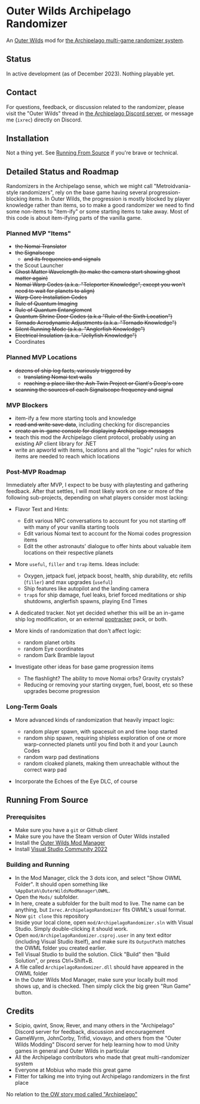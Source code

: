 # Outer Wilds Archipelago Randomizer

An [Outer Wilds](https://www.mobiusdigitalgames.com/outer-wilds.html) mod for [the Archipelago multi-game randomizer system](https://archipelago.gg/).

## Status

In active development (as of December 2023). Nothing playable yet.

## Contact

For questions, feedback, or discussion related to the randomizer,
please visit the "Outer Wilds" thread in [the Archipelago Discord server](https://discord.gg/8Z65BR2),
or message me (`ixrec`) directly on Discord.

## Installation

Not a thing yet. See [Running From Source](#running-from-source) if you're brave or technical.

## Detailed Status and Roadmap

Randomizers in the Archipelago sense, which we might call "Metroidvania-style randomizers",
rely on the base game having several progression-blocking items.
In Outer Wilds, the progression is mostly blocked by player knowledge rather than items,
so to make a good randomizer we need to find some non-items to "item-ify" or some starting items to take away.
Most of this code is about item-ifying parts of the vanilla game.

### Planned MVP "Items"

- ~~the Nomai Translator~~
- ~~the Signalscope~~
	- ~~and its frequencies and signals~~
- the Scout Launcher
- ~~Ghost Matter Wavelength (to make the camera start showing ghost matter again)~~
- ~~Nomai Warp Codes (a.k.a. "Teleporter Knowledge", except you won't need to wait for planets to align)~~
- ~~Warp Core Installation Codes~~
- ~~Rule of Quantum Imaging~~
- ~~Rule of Quantum Entanglement~~
- ~~Quantum Shrine Door Codes (a.k.a "Rule of the Sixth Location")~~
- ~~Tornado Aerodynamic Adjustments (a.k.a. "Tornado Knowledge")~~
- ~~Silent Running Mode (a.k.a. "Anglerfish Knowledge")~~
- ~~Electrical Insulation (a.k.a. "Jellyfish Knowledge")~~
- Coordinates

### Planned MVP Locations

- ~~dozens of ship log facts, variously triggered by~~
	- ~~translating Nomai text walls~~
	- ~~reaching a place like the Ash Twin Project or Giant's Deep's core~~
- ~~scanning the sources of each Signalscope frequency and signal~~

### MVP Blockers

- item-ify a few more starting tools and knowledge
- ~~read and write save data~~, including checking for discrepancies
- ~~create an in-game console for displaying Archipelago messages~~
- teach this mod the Archipelago client protocol, probably using an existing AP client library for .NET
- write an apworld with items, locations and all the "logic" rules for which items are needed to reach which locations

### Post-MVP Roadmap

Immediately after MVP, I expect to be busy with playtesting and gathering feedback.
After that settles, I will most likely work on one or more of the following sub-projects, depending on what players consider most lacking:

- Flavor Text and Hints:
	- Edit various NPC conversations to account for you not starting off with many of your vanilla starting tools
	- Edit various Nomai text to account for the Nomai codes progression items
	- Edit the other astronauts' dialogue to offer hints about valuable item locations on their respective planets

- More `useful`, `filler` and `trap` items. Ideas include:
	- Oxygen, jetpack fuel, jetpack boost, health, ship durability, etc refills (`filler`) and max upgrades (`useful`)
	- Ship features like autopilot and the landing camera
	- `trap`s for ship damage, fuel leaks, brief forced meditations or ship shutdowns, anglerfish spawns, playing End Times

- A dedicated tracker. Not yet decided whether this will be an in-game ship log modification, or an external [poptracker](https://github.com/black-sliver/PopTracker) pack, or both.

- More kinds of randomization that don't affect logic:
	- random planet orbits
	- random Eye coordinates
	- random Dark Bramble layout

- Investigate other ideas for base game progression items
	- The flashlight? The ability to move Nomai orbs? Gravity crystals?
	- Reducing or removing your starting oxygen, fuel, boost, etc so these upgrades become progression

### Long-Term Goals

- More advanced kinds of randomization that heavily impact logic:
	- random player spawn, with spacesuit on and time loop started
	- random ship spawn, requiring shipless exploration of one or more warp-connected planets until you find both it and your Launch Codes
	- random warp pad destinations
	- random cloaked planets, making them unreachable without the correct warp pad

- Incorporate the Echoes of the Eye DLC, of course

## Running From Source

### Prerequisites

- Make sure you have a `git` or Github client
- Make sure you have the Steam version of Outer Wilds installed
- Install the [Outer Wilds Mod Manager](https://outerwildsmods.com/mod-manager/)
- Install [Visual Studio Community 2022](https://visualstudio.microsoft.com/vs/community/)

### Building and Running

- In the Mod Manager, click the 3 dots icon, and select "Show OWML Folder". It should open something like `%AppData%\OuterWildsModManager\OWML`.
- Open the `Mods/` subfolder.
- In here, create a subfolder for the built mod to live. The name can be anything, but `Ixrec.ArchipelagoRandomizer` fits OWML's usual format.
- Now `git clone` this repository
- Inside your local clone, open `mod/ArchipelagoRandomizer.sln` with Visual Studio. Simply double-clicking it should work.
- Open `mod/ArchipelagoRandomizer.csproj.user` in any text editor (including Visual Studio itself), and make sure its `OutputPath` matches the OWML folder you created earlier.
- Tell Visual Studio to build the solution. Click "Build" then "Build Solution", or press Ctrl+Shift+B.
- A file called `ArchipelagoRandomizer.dll` should have appeared in the OWML folder
- In the Outer Wilds Mod Manager, make sure your locally built mod shows up, and is checked. Then simply click the big green "Run Game" button.

## Credits

- Scipio, qwint, Snow, Rever, and many others in the "Archipelago" Discord server for feedback, discussion and encouragement
- GameWyrm, JohnCorby, Trifid, viovayo, and others from the "Outer Wilds Modding" Discord server for help learning how to mod Unity games in general and Outer Wilds in particular
- All the Archipelago contributors who made that great multi-randomizer system
- Everyone at Mobius who made this great game
- Flitter for talking me into trying out Archipelago randomizers in the first place

No relation to [the OW story mod called "Archipelago"](https://outerwildsmods.com/mods/archipelago/)
